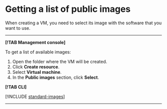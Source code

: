 # Getting a list of public images

When creating a VM, you need to select its image with the software that you want to use.

---

**[!TAB Management console]**

To get a list of available images:

1. Open the folder where the VM will be created.
1. Click **Create resource**.
1. Select **Virtual machine**.
1. In the **Public images** section, click **Select**.

**[!TAB CLI]**

[!INCLUDE [standard-images](../../../_includes/standard-images.md)]

---

